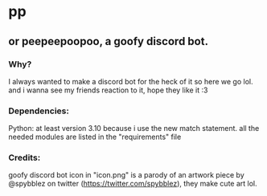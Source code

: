 # pp
## or peepeepoopoo, a goofy discord bot.


### Why?

I always wanted to make a discord bot for the heck of it so here we go lol. and i wanna see my friends reaction to it, hope they like it :3


### Dependencies:

Python: at least version 3.10 because i use the new match statement. all the needed modules are listed in the "requirements" file

### Credits:

goofy discord bot icon in "icon.png" is a parody of an artwork piece by @spybblez on twitter (https://twitter.com/spybblez), they make cute art lol.
